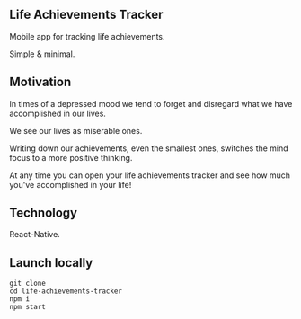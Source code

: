 Life Achievements Tracker
-------------------------

Mobile app for tracking life achievements.

Simple & minimal.

## Motivation
In times of a depressed mood we tend to forget and disregard what we have accomplished in our lives.

We see our lives as miserable ones.

Writing down our achievements, even the smallest ones, switches the mind focus to a more positive thinking.

At any time you can open your life achievements tracker and see how much you've accomplished in your life!

## Technology
React-Native.

## Launch locally
```
git clone
cd life-achievements-tracker
npm i
npm start
```

